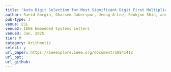 ```yaml
---
title: "Auto Digit Selection for Most Significant Digit First Multiplication"
author: Saeid Gorgin, Ghassem Jaberipur, Jeong-A Lee, Seokjoo Shin, and Jungrae Kim
pub-type: J
venue: ESL
venue2: IEEE Embedded Systems Letters
venue3: Jan. 2025
tier: M
category: Arithmetic
select: y
url_paper: https://ieeexplore.ieee.org/document/10841412
url_ppt:
url_github:
---
```


